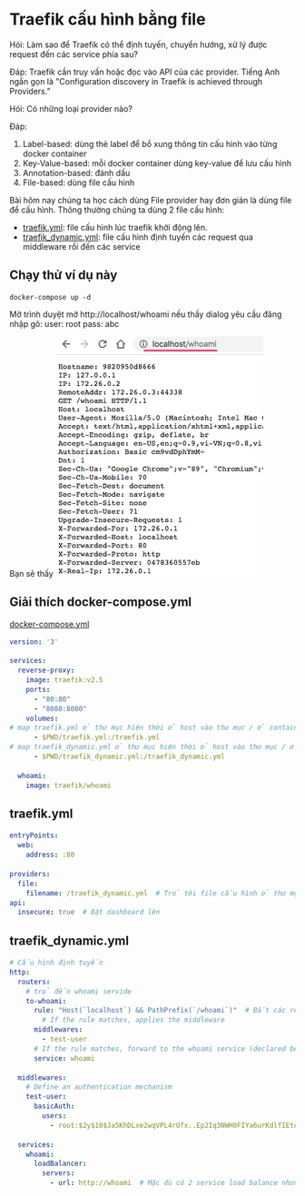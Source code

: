 # Traefik cấu hình bằng file

Hỏi: Làm  sao để Traefik có thể định tuyến, chuyển hướng, xử lý được request đến các service phía sau?

Đáp: Traefik cần truy vấn hoặc đọc vào API của các provider. Tiếng Anh ngắn gọn là "Configuration discovery in Traefik is achieved through Providers."

Hỏi: Có những loại provider nào?

Đáp: 
1. Label-based: dùng thẻ label để bổ xung thông tin cấu hình vào từng docker container
2. Key-Value-based: mỗi docker container dùng key-value để lưu cấu hình
3. Annotation-based: đánh dấu
4. File-based: dùng file cấu hình

Bài hôm nay chúng ta học cách dùng File provider hay đơn giản là dùng file để cấu hình.
Thông thường chúng ta dùng 2 file cấu hình:
- [traefik.yml](traefik.yml): file cấu hình lúc traefik khởi động lên.
- [traefik_dynamic.yml](traefik_dynamic.yml): file cấu hình định tuyến các request qua middleware rồi đến các service


## Chạy thử ví dụ này

```
docker-compose up -d
```

Mở trình duyệt mở http://localhost/whoami
nếu thấy dialog yêu cầu đăng nhập gõ:
user: root
pass: abc

Bạn sẽ thấy
![](images/localhost_whoami.jpg)

## Giải thích docker-compose.yml

[docker-compose.yml](docker-compose.yml)

```yaml
version: '3'

services:
  reverse-proxy:
    image: traefik:v2.5
    ports:      
      - "80:80"
      - "8080:8080"
    volumes:
# map traefik.yml ở thư mục hiện thời ở host vào thư mục / ở container
      - $PWD/traefik.yml:/traefik.yml
# map traefik_dynamic.yml ở thư mục hiện thời ở host vào thư mục / ở container
      - $PWD/traefik_dynamic.yml:/traefik_dynamic.yml

  whoami:
    image: traefik/whoami
```
## traefik.yml

```yml
entryPoints:
  web:
    address: :80

providers:
  file:
    filename: /traefik_dynamic.yml  # Trỏ tới file cấu hình ở thư mục gốc
api:
  insecure: true  # Bật dashboard lên
```

## traefik_dynamic.yml

```yml
# Cấu hình định tuyến
http:
  routers:
    # trỏ đến whoami servide
    to-whoami:
      rule: "Host(`localhost`) && PathPrefix(`/whoami`)"  # Bắt các request http://localhost/whoami
        # If the rule matches, applies the middleware
      middlewares:
        - test-user
      # If the rule matches, forward to the whoami service (declared below)
      service: whoami

  middlewares:
    # Define an authentication mechanism
    test-user:
      basicAuth:
        users:
          - root:$2y$10$Ja5KhDLxe2wqVPL4rOfx..Ep2Iq3NWH0FIYa6urKdlfIEtohSjS2a

  services:
    whoami:
      loadBalancer:
        servers:
          - url: http://whoami  # Mặc dù có 2 service load balance nhưng luôn chỉ chỏ được 1 cái đầu tiên
```